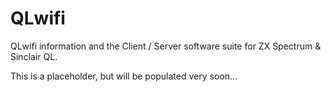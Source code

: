 # QLwifi
QLwifi information and the Client / Server software suite for ZX Spectrum &amp; Sinclair QL.

This is a placeholder, but will be populated very soon...
